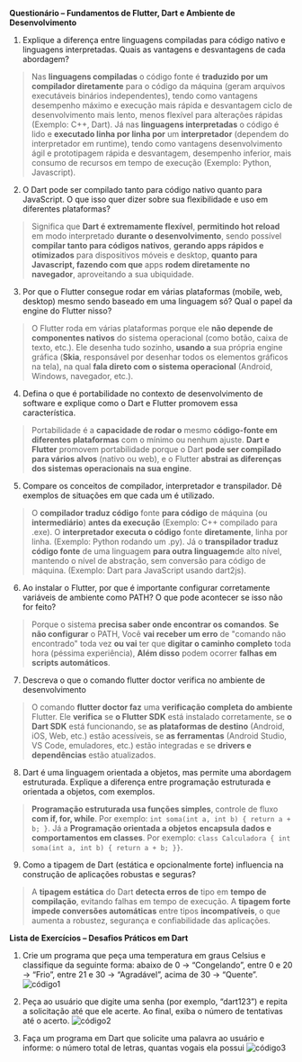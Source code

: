 **Questionário – Fundamentos de Flutter, Dart e Ambiente de Desenvolvimento**

1. Explique a diferença entre linguagens compiladas para código nativo e linguagens interpretadas. Quais as vantagens e desvantagens de cada abordagem?
> Nas **linguagens compiladas** o código fonte é **traduzido por um compilador diretamente** para o código da máquina (geram arquivos executáveis binários independentes), tendo como vantagens desempenho máximo e execução mais rápida e desvantagem ciclo de desenvolvimento mais lento, menos flexível para alterações rápidas (Exemplo: C++, Dart). Já nas **linguagens interpretadas** o código é lido e **executado linha por linha por** um **interpretador** (dependem do interpretador em runtime), tendo como vantagens desenvolvimento ágil e prototipagem rápida e desvantagem, desempenho inferior, mais consumo de recursos em tempo de execução (Exemplo: Python, Javascript).

2. O Dart pode ser compilado tanto para código nativo quanto para JavaScript. O que isso quer dizer sobre sua flexibilidade e uso em diferentes plataformas?
> Significa que **Dart é extremamente flexível**, **permitindo hot reload** em modo interpretado **durante o desenvolvimento**, sendo possível **compilar tanto para códigos nativos**, **gerando apps rápidos e otimizados** para dispositivos móveis e desktop, **quanto para Javascript, fazendo com que** apps **rodem diretamente no navegador**, aproveitando a sua ubiquidade.

3. Por que o Flutter consegue rodar em várias plataformas (mobile, web, desktop) mesmo sendo baseado em uma linguagem só? Qual o papel da engine  do Flutter nisso? 
> O Flutter roda em várias plataformas porque ele **não depende de componentes nativos** do sistema operacional (como botão, caixa de texto, etc.). Ele desenha tudo sozinho, **usando a** sua própria engine gráfica (**Skia**, responsável por desenhar todos os elementos gráficos na tela), na qual **fala direto com o sistema operacional** (Android, Windows, navegador, etc.).

4. Defina o que é portabilidade no contexto de desenvolvimento de software e explique como o Dart e Flutter promovem essa característica. 
> Portabilidade é a **capacidade de rodar o** mesmo **código-fonte em diferentes plataformas** com o mínimo ou nenhum ajuste. **Dart e Flutter** promovem portabilidade porque o Dart **pode ser compilado para vários alvos** (nativo ou web), e o Flutter **abstrai as diferenças dos sistemas operacionais na sua engine**. 

5. Compare os conceitos de compilador, interpretador e transpilador. Dê exemplos de situações em que cada um é utilizado. 
> O **compilador traduz código** fonte **para código** de máquina (ou **intermediário**) **antes da execução** (Exemplo: C++ compilado para .exe). O **interpretador executa o código** fonte **diretamente**, linha por linha. (Exemplo: Python rodando um .py). Já o **transpilador traduz código fonte** de uma linguagem **para outra linguagem**de alto nível, mantendo o nível de abstração, sem conversão para código de máquina. (Exemplo: Dart para JavaScript usando dart2js).

6. Ao instalar o Flutter, por que é importante configurar corretamente variáveis de ambiente como PATH? O que pode acontecer se isso não for feito? 
> Porque o sistema **precisa saber onde encontrar os comandos**. **Se não configurar** o PATH, Você **vai receber um erro** de "comando não encontrado" toda vez **ou vai** ter que **digitar o caminho completo** toda hora (péssima experiência), **Além disso** podem ocorrer **falhas em scripts automáticos**.

7. Descreva o que o comando flutter doctor verifica no ambiente de desenvolvimento  
> O comando **flutter doctor faz** uma **verificação completa do ambiente** Flutter. Ele **verifica** se **o Flutter SDK** está instalado corretamente, se **o Dart SDK** está funcionando, se **as plataformas de destino** (Android, iOS, Web, etc.) estão acessíveis, se **as ferramentas** (Android Studio, VS Code, emuladores, etc.) estão integradas e se **drivers e dependências** estão atualizados.

8. Dart é uma linguagem orientada a objetos, mas permite uma abordagem estruturada. Explique a diferença entre programação estruturada e orientada a objetos, com exemplos. 
>**Programação estruturada usa funções simples**, controle de fluxo **com if, for, while**. Por exemplo: ```int soma(int a, int b) { return a + b; }```. Já a **Programação orientada a objetos** **encapsula dados e comportamentos em classes**. Por exemplo: ```class Calculadora { int soma(int a, int b) { return a + b; }}```.

9. Como a tipagem de Dart (estática e opcionalmente forte) influencia na construção de aplicações robustas e seguras? 
> A **tipagem estática** do Dart **detecta erros de** tipo em **tempo de compilação**, evitando falhas em tempo de execução.
A **tipagem forte impede conversões automáticas** entre tipos **incompatíveis**, o que aumenta a robustez, segurança e confiabilidade das aplicações.

**Lista de Exercícios – Desafios Práticos em Dart**

1. Crie um programa que peça uma temperatura em graus Celsius e classifique da seguinte forma: abaixo de 0 → “Congelando”, entre 0 e 20 → “Frio”, entre 21 e 30 → “Agradável”, acima de 30 → “Quente”.
   ![código1](https://github.com/user-attachments/assets/59a63cd8-41a5-4adf-9aa1-06c01bec7369)

2. Peça ao usuário que digite uma senha (por exemplo, “dart123”) e repita a solicitação até que ele acerte. Ao final, exiba o número de tentativas até o acerto.
   ![código2](https://github.com/user-attachments/assets/0118e9c1-5597-4bc1-a330-847e8385d65a)

3. Faça um programa em Dart que solicite uma palavra ao usuário e informe: o número total de letras, quantas vogais ela possui
   ![código3](https://github.com/user-attachments/assets/743ff2b6-7469-4193-b412-c9366bb2efdd)
 
